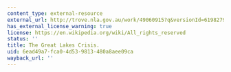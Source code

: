 ```yaml
---
content_type: external-resource
external_url: http://trove.nla.gov.au/work/49060915?q&versionId=61982796
has_external_license_warning: true
license: https://en.wikipedia.org/wiki/All_rights_reserved
status: ''
title: The Great Lakes Crisis.
uid: 6ead49a7-fca0-4d53-9813-480a8aee09ca
wayback_url: ''
---
```


